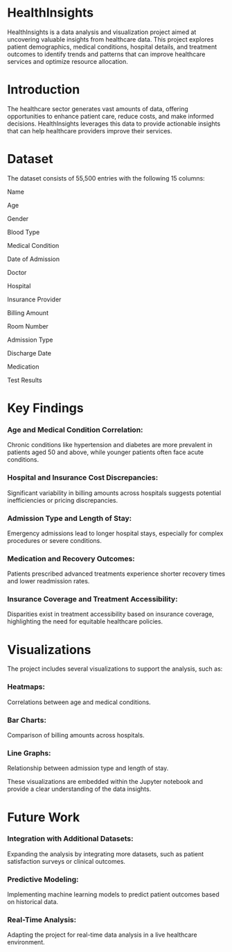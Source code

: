 # HealthInsights
HealthInsights is a data analysis and visualization project aimed at uncovering valuable insights from healthcare data. This project explores patient demographics, medical conditions, hospital details, and treatment outcomes to identify trends and patterns that can improve healthcare services and optimize resource allocation.

# Introduction

The healthcare sector generates vast amounts of data, offering opportunities to enhance patient care, reduce costs, and make informed decisions. HealthInsights leverages this data to provide actionable insights that can help healthcare providers improve their services.


 # Dataset

The dataset consists of 55,500 entries with the following 15 columns:


Name

Age

Gender

Blood Type

Medical Condition

Date of Admission

Doctor

Hospital

Insurance Provider

Billing Amount

Room Number

Admission Type

Discharge Date

Medication

Test Results

# Key Findings
### Age and Medical Condition Correlation:

Chronic conditions like hypertension and diabetes are more prevalent in patients aged 50 and above, while younger patients often face acute conditions.

### Hospital and Insurance Cost Discrepancies:

Significant variability in billing amounts across hospitals suggests potential inefficiencies or pricing discrepancies.

### Admission Type and Length of Stay:

Emergency admissions lead to longer hospital stays, especially for complex procedures or severe conditions.

### Medication and Recovery Outcomes:

Patients prescribed advanced treatments experience shorter recovery times and lower readmission rates.

### Insurance Coverage and Treatment Accessibility:

Disparities exist in treatment accessibility based on insurance coverage, highlighting the need for equitable healthcare policies.

# Visualizations
The project includes several visualizations to support the analysis, such as:

### Heatmaps:
Correlations between age and medical conditions.

### Bar Charts: 
Comparison of billing amounts across hospitals.

### Line Graphs: 
Relationship between admission type and length of stay.

These visualizations are embedded within the Jupyter notebook and provide a clear understanding of the data insights.

# Future Work
### Integration with Additional Datasets: 
Expanding the analysis by integrating more datasets, such as patient satisfaction surveys or clinical outcomes.
### Predictive Modeling: 
Implementing machine learning models to predict patient outcomes based on historical data.
### Real-Time Analysis: 
Adapting the project for real-time data analysis in a live healthcare environment.
